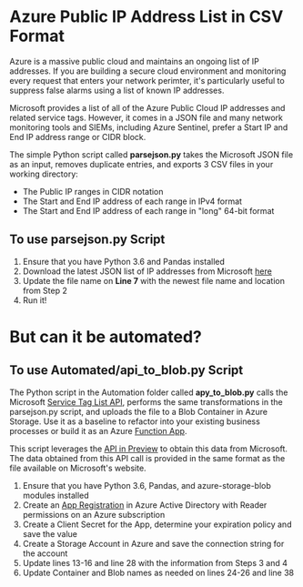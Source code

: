# Azure Public IP Address List in CSV Format
Azure is a massive public cloud and maintains an ongoing list of IP addresses. If you are building a secure cloud environment and monitoring every request that enters your network perimter, it's particularly useful to suppress false alarms using a list of known IP addresses.

Microsoft provides a list of all of the Azure Public Cloud IP addresses and related service tags. However, it comes in a JSON file and many network monitoring tools and SIEMs, including Azure Sentinel, prefer a Start IP and End IP address range or CIDR block.

The simple Python script called **parsejson.py** takes the Microsoft JSON file as an input, removes duplicate entries, and exports 3 CSV files in your working directory:
- The Public IP ranges in CIDR notation
- The Start and End IP address of each range in IPv4 format
- The Start and End IP address of each range in "long" 64-bit format

## To use parsejson.py Script
1. Ensure that you have Python 3.6 and Pandas installed
2. Download the latest JSON list of IP addresses from Microsoft [here](https://www.microsoft.com/en-us/download/details.aspx?id=56519)
3. Update the file name on **Line 7** with the newest file name and location from Step 2
4. Run it!

# But can it be automated?
## To use Automated/api_to_blob.py Script
The Python script in the Automation folder called **apy_to_blob.py** calls the Microsoft [Service Tag List API](https://docs.microsoft.com/en-us/rest/api/virtualnetwork/servicetags/list), performs the same transformations in the parsejson.py script, and uploads the file to a Blob Container in Azure Storage. Use it as a baseline to refactor into your existing business processes or build it as an Azure [Function App](https://docs.microsoft.com/en-us/azure/azure-functions/functions-overview).

This script leverages the [API in Preview](https://azure.microsoft.com/en-us/updates/service-tag-discovery-api-in-preview/) to obtain this data from Microsoft. The data obtained from this API call is provided in the same format as the file available on Microsoft's website. 
1. Ensure that you have Python 3.6, Pandas, and azure-storage-blob modules installed
2. Create an [App Registration](https://docs.microsoft.com/en-us/azure/active-directory/develop/quickstart-register-app) in Azure Active Directory with Reader permissions on an Azure subscription
3. Create a Client Secret for the App, determine your expiration policy and save the value
4. Create a Storage Account in Azure and save the connection string for the account
5. Update lines 13-16 and line 28 with the information from Steps 3 and 4
6. Update Container and Blob names as needed on lines 24-26 and line 38